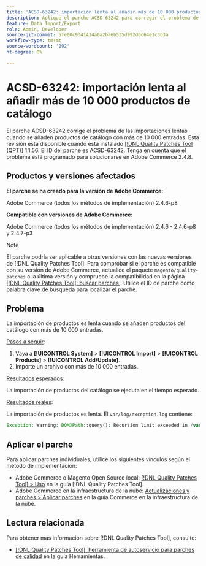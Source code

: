 ```yaml
---
title: 'ACSD-63242: importación lenta al añadir más de 10 000 productos de catálogo'
description: Aplique el parche ACSD-63242 para corregir el problema de Adobe Commerce de las importaciones lentas cuando se añaden productos de catálogo con más de 10 000 entradas.
feature: Data Import/Export
role: Admin, Developer
source-git-commit: 5fe00c9341414a0a2ba6b535d992d6c64e1c3b3a
workflow-type: tm+mt
source-wordcount: '292'
ht-degree: 0%

---
```


# ACSD-63242: importación lenta al añadir más de 10 000 productos de catálogo

El parche ACSD-63242 corrige el problema de las importaciones lentas cuando se añaden productos de catálogo con más de 10 000 entradas. Esta revisión está disponible cuando está instalado [[!DNL Quality Patches Tool (QPT)]](/help/tools/quality-patches-tool/quality-patches-tool-to-self-serve-quality-patches.md) 1.1.56. El ID del parche es ACSD-63242. Tenga en cuenta que el problema está programado para solucionarse en Adobe Commerce 2.4.8.

## Productos y versiones afectados

**El parche se ha creado para la versión de Adobe Commerce:**

Adobe Commerce (todos los métodos de implementación) 2.4.6-p8

**Compatible con versiones de Adobe Commerce:**

Adobe Commerce (todos los métodos de implementación) 2.4.6 - 2.4.6-p8 y 2.4.7-p3

>[!NOTE]
>
>El parche podría ser aplicable a otras versiones con las nuevas versiones de [!DNL Quality Patches Tool]. Para comprobar si el parche es compatible con su versión de Adobe Commerce, actualice el paquete `magento/quality-patches` a la última versión y compruebe la compatibilidad en la página [[!DNL Quality Patches Tool]: buscar parches ](https://experienceleague.adobe.com/tools/commerce-quality-patches/index.html). Utilice el ID de parche como palabra clave de búsqueda para localizar el parche.

## Problema

La importación de productos es lenta cuando se añaden productos del catálogo con más de 10 000 entradas.

<u>Pasos a seguir</u>:

1. Vaya a **[!UICONTROL System]** > **[!UICONTROL Import]** > **[!UICONTROL Products]** > **[!UICONTROL Add/Update]**.
1. Importe un archivo con más de 10 000 entradas.

<u>Resultados esperados</u>:

La importación de productos del catálogo se ejecuta en el tiempo esperado.

<u>Resultados reales</u>:

La importación de productos es lenta. El `var/log/exception.log` contiene:

```PHP
Exception: Warning: DOMXPath::query(): Recursion limit exceeded in /var/www/html/lib/internal/Magento/Framework/Validator/HTML/ConfigurableWYSIWYGValidator.php on line 114 in /var/www/html/lib/internal/Magento/Framework/App/ErrorHandler.php:62
```

## Aplicar el parche

Para aplicar parches individuales, utilice los siguientes vínculos según el método de implementación:

* Adobe Commerce o Magento Open Source local: [[!DNL Quality Patches Tool] > Uso](/help/tools/quality-patches-tool/usage.md) en la guía [!DNL Quality Patches Tool].
* Adobe Commerce en la infraestructura de la nube: [Actualizaciones y parches > Aplicar parches](https://experienceleague.adobe.com/docs/commerce-cloud-service/user-guide/develop/upgrade/apply-patches.html) en la guía Commerce en la infraestructura de la nube.


## Lectura relacionada

Para obtener más información sobre [!DNL Quality Patches Tool], consulte:

* [[!DNL Quality Patches Tool]: herramienta de autoservicio para parches de calidad](/help/tools/quality-patches-tool/quality-patches-tool-to-self-serve-quality-patches.md) en la guía Herramientas.
